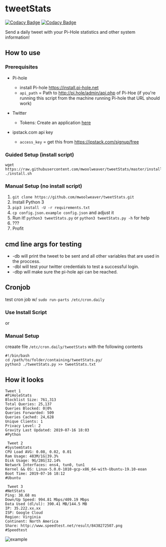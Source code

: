 # tweetStats

[![Codacy Badge](https://api.codacy.com/project/badge/Grade/1451288d3ab84c5385cb3b5f75f37eb0)](https://www.codacy.com/manual/mwoolweaver/tweetStats?utm_source=github.com&amp;utm_medium=referral&amp;utm_content=mwoolweaver/tweetStats&amp;utm_campaign=Badge_Grade) [![Codacy Badge](https://api.codacy.com/project/badge/Coverage/1451288d3ab84c5385cb3b5f75f37eb0)](https://www.codacy.com/manual/mwoolweaver/tweetStats?utm_source=github.com&amp;utm_medium=referral&amp;utm_content=mwoolweaver/tweetStats&amp;utm_campaign=Badge_Coverage)

Send a daily tweet with your Pi-Hole statistics and other system information!

## How to use

### Prerequisites

*   Pi-hole

    *   install Pi-hole <https://install.pi-hole.net>
    *   `api_path` = Path to <http://pi.hole/admin/api.php> of Pi-Hoe (if you're running this script from the machine running Pi-hole that URL should work)

*   Twitter

    *   Tokens: Create an application [here](https://apps.twitter.com/)

*   ipstack.com api key

    *   `access_key` = get this from <https://ipstack.com/signup/free>

### Guided Setup (install script)

```
wget https://raw.githubusercontent.com/mwoolweaver/tweetStats/master/install.sh
./install.sh
```

### Manual Setup (no install script)

1.  `git clone https://github.com/mwoolweaver/tweetStats.git`
2.  Install Python 3
3.  `pip3 install -U -r requirements.txt`
4.  `cp config.json.example config.json` and adjust it
5.  Run it! `python3 tweetStats.py` or `python3 tweetStats.py -h` for help
6.  ???
7.  Profit

## cmd line args for testing

*   -db will print the tweet to be sent and all other variables that are used in the proccess.
*   -dbl will test your twitter credentials to test a successful login.
*   -dbp will make sure the pi-hole api can be reached.

## Cronjob

test cron job w/ `sudo run-parts /etc/cron.daily`

### Use Install Script

or 

### Manual Setup

creaate file ```/etc/cron.daily/tweetStats``` with the following contents

```
#!/bin/bash
cd /path/to/folder/containing/tweetStats.py/
python3 ./tweetStats.py >> tweetStats.txt

```

## How it looks

```
Tweet 1
#PiHoleStats
Blocklist Size: 761,313
Total Queries: 25,137
Queries Blocked: 0|0%
Queries Forwarded: 509
Queries Cached: 24,628
Unique Clients: 1
Privacy Level: 2
Gravity Last Updated: 2019-07-16 18:03
#Python

 Tweet 2
#SystemStats
CPU Load AVG: 0.08, 0.02, 0.01
Ram Usage: 483M/1G|39.3%
Disk Usage: 9G/28G|32.14%
Network Interfaces: ens4, tun0, tun1
Kernel && OS: Linux-5.0.0-1010-gcp-x86_64-with-Ubuntu-19.10-eoan
Boot Time: 2019-07-16 18:12
#Ubuntu

 Tweet 3
#NetStats
Ping: 38.68 ms
Down/Up Speed: 994.81 Mbps/409.19 Mbps
Data Used (dl/ul): 390.41 MB/144.5 MB
IP: 35.222.xx.xx
ISP: Google Cloud
Region: Virginia
Continent: North America
Share: http://www.speedtest.net/result/8438272507.png
#Speedtest
```

![example](.github/tweetStats.gif)
